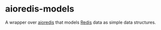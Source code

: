 # aioredis-models

A wrapper over [aioredis](https://github.com/aio-libs/aioredis) that models
[Redis](https://redis.io/) data as simple data structures.
